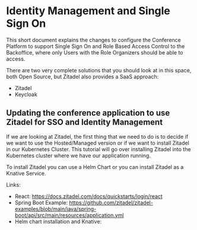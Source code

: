 # Identity Management and Single Sign On

This short document explains the changes to configure the Conference Platform to support Single Sign On and Role Based Access Control to the Backoffice, 
where only Users with the Role Organizers should be able to access. 

There are two very complete solutions that you should look at in this space, both Open Source, but Zitadel also provides a SaaS approach: 

- Zitadel
- Keycloak 

## Updating the conference application to use Zitadel for SSO and Identity Management

If we are looking at Zitadel, the first thing that we need to do is to decide if we want to use the Hosted/Managed version or if we want to install Zitadel in our Kubernetes Cluster. 
This tutorial will go over installing Zitadel into the Kubernetes cluster where we have our application running. 

To install Zitadel you can use a Helm Chart or you can install Zitadel as a Knative Service. 

Links: 
- React: https://docs.zitadel.com/docs/quickstarts/login/react 
- Spring Boot Example: https://github.com/zitadel/zitadel-examples/blob/main/java/spring-boot/api/src/main/resources/application.yml
- Helm chart installation and Knative: 
